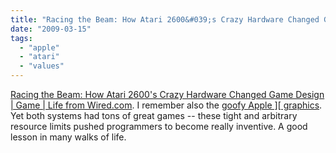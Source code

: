 ```yaml
---
title: "Racing the Beam: How Atari 2600&#039;s Crazy Hardware Changed Game Design &#124; Game &#124; Life from Wired.com"
date: "2009-03-15"
tags: 
  - "apple"
  - "atari"
  - "values"
---
```


[Racing the Beam: How Atari 2600's Crazy Hardware Changed Game Design | Game | Life from Wired.com](http://blog.wired.com/games/2009/03/racing-the-beam.html). I remember also the [goofy Apple \]\[ graphics](http://en.wikipedia.org/wiki/Apple_II_graphics). Yet both systems had tons of great games -- these tight and arbitrary resource limits pushed programmers to become really inventive. A good lesson in many walks of life.

